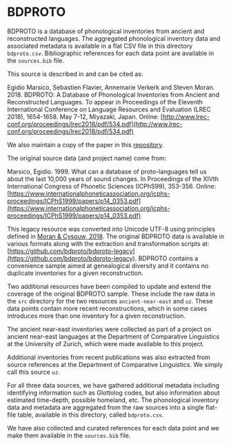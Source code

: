 BDPROTO
=======

BDPROTO is a database of phonological inventories from ancient and reconstructed languages. The aggregated phonological inventory data and associated metadata is available in a flat CSV file in this directory `bdproto.csv`. Bibliographic references for each data point are available in the `sources.bib` file.

This source is described in and can be cited as:

Egidio Marsico, Sebastien Flavier, Annemarie Verkerk and Steven Moran. 2018. BDPROTO: A Database of Phonological Inventories from Ancient and Reconstructed Languages. To appear in Proceedings of the Eleventh International Conference on Language Resources and Evaluation (LREC 2018), 1654-1658. May 7-12, Miyazaki, Japan. Online: [http://www.lrec-conf.org/proceedings/lrec2018/pdf/534.pdf](http://www.lrec-conf.org/proceedings/lrec2018/pdf/534.pdf)

We also maintain a copy of the paper in this [repository](https://github.com/bdproto/bdproto/blob/master/Marsico_etal2018-bdproto.pdf).

The original source data (and project name) come from:

Marsico, Egidio. 1999. What can a database of proto-languages tell us about the last 10,000 years of sound changes. In Proceedings of the XIVth International Congress of Phonetic Sciences (ICPhS99), 353-356. Online: [https://www.internationalphoneticassociation.org/icphs-proceedings/ICPhS1999/papers/p14_0353.pdf](https://www.internationalphoneticassociation.org/icphs-proceedings/ICPhS1999/papers/p14_0353.pdf)

This legacy resource was converted into Unicode UTF-8 using principles defined in [Moran & Cysouw, 2018](https://github.com/unicode-cookbook/cookbook/blob/master/unicode-cookbook.pdf). The original BDPROTO data is available in various formats along with the extraction and transformation scripts at: [https://github.com/bdproto/bdproto-legacy](https://github.com/bdproto/bdproto-legacy). BDPROTO contains a convenience sample aimed at genealogical diversity and it contains no duplicate inventories for a given reconstruction.

Two additional resources have been compiled to update and extend the coverage of the original BDPROTO sample. These include the raw data in the `src` directory for the two resources `ancient-near-east` and `uz`. These data points contain more recent reconstructions, which in some cases introduces more than one inventory for a given reconstruction.

The ancient near-east inventories were collected as part of a project on ancient near-east languages at the Department of Comparative Linguistics at the University of Zurich, which were made available to this project. 

Additional inventories from recent publications was also extracted from source references at the Department of Comparative Linguistics. We simply call this source `uz`.

For all three data sources, we have gathered additional metadata including identifying information such as Glottolog codes, but also information about estimated time-depth, possible homeland, etc. The phonological inventory data and metadata are aggregated from the raw sources into a single flat-file table, available in this directory, called `bdproto.csv`.

We have also collected and curated references for each data point and we make them available in the `sources.bib` file. 
